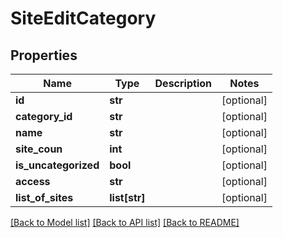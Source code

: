 # SiteEditCategory

## Properties
Name | Type | Description | Notes
------------ | ------------- | ------------- | -------------
**id** | **str** |  | [optional] 
**category_id** | **str** |  | [optional] 
**name** | **str** |  | [optional] 
**site_coun** | **int** |  | [optional] 
**is_uncategorized** | **bool** |  | [optional] 
**access** | **str** |  | [optional] 
**list_of_sites** | **list[str]** |  | [optional] 

[[Back to Model list]](../README.md#documentation-for-models) [[Back to API list]](../README.md#documentation-for-api-endpoints) [[Back to README]](../README.md)

